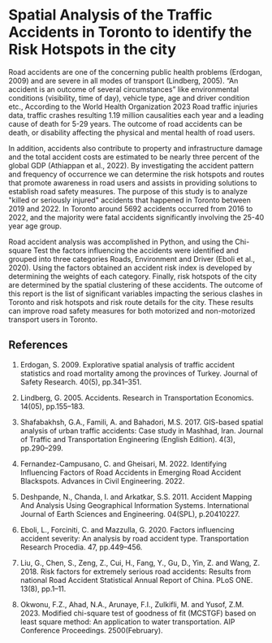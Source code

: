 # Spatial Analysis of the Traffic Accidents in Toronto to identify the Risk Hotspots in the city
Road accidents are one of the concerning public health problems (Erdogan, 2009) and are severe in all modes of transport (Lindberg, 2005). “An accident is an outcome of several circumstances” like environmental conditions (visibility, time of day), vehicle type, age and driver condition etc., According to the World Health Organization 2023 Road traffic injuries data, traffic crashes resulting 1.19 million causalities each year and a leading cause of death for 5-29 years. The outcome of road accidents can be death, or disability affecting the physical and mental health of road users. 

In addition, accidents also contribute to property and infrastructure damage and the total accident costs are estimated to be nearly three percent of the global GDP (Athiappan et al., 2022). By investigating the accident pattern and frequency of occurrence we can determine the risk hotspots and routes that promote awareness in road users and assists in providing solutions to establish road safety measures.  The purpose of this study is to analyze "killed or seriously injured" accidents that happened in Toronto between 2019 and 2022. In Toronto around 5692 accidents occurred from 2016 to 2022, and the majority were fatal accidents significantly involving the 25-40 year age group. 

Road accident analysis was accomplished in Python, and using the Chi-square Test the factors influencing the accidents were identified and grouped into three categories Roads, Environment and Driver (Eboli et al., 2020). Using the factors obtained an accident risk index is developed by determining the weights of each category. Finally, risk hotspots of the city are determined by the spatial clustering of these accidents. The outcome of this report is the list of significant variables impacting the serious clashes in Toronto and risk hotspots and risk route details for the city. These results can improve road safety measures for both motorized and non-motorized transport users in Toronto. 

## References

1.  Erdogan, S. 2009. Explorative spatial analysis of traffic accident statistics and road mortality among the provinces of Turkey. Journal of Safety Research. 40(5), pp.341–351.

2.  Lindberg, G. 2005. Accidents. Research in Transportation Economics. 14(05), pp.155–183.

3.  Shafabakhsh, G.A., Famili, A. and Bahadori, M.S. 2017. GIS-based spatial analysis of urban traffic accidents: Case study in Mashhad, Iran. Journal of Traffic and Transportation Engineering (English Edition). 4(3), pp.290–299.

4.  Fernandez-Campusano, C. and Gheisari, M. 2022. Identifying Influencing Factors of Road Accidents in Emerging Road Accident Blackspots. Advances in Civil Engineering. 2022.

5.  Deshpande, N., Chanda, I. and Arkatkar, S.S. 2011. Accident Mapping And Analysis Using Geographical Information Systems. International Journal of Earth Sciences and Engineering. 04(SPL), p.20410227.

6.  Eboli, L., Forciniti, C. and Mazzulla, G. 2020. Factors influencing accident severity: An analysis by road accident type. Transportation Research Procedia. 47, pp.449–456.

7.  Liu, G., Chen, S., Zeng, Z., Cui, H., Fang, Y., Gu, D., Yin, Z. and Wang, Z. 2018. Risk factors for extremely serious road accidents: Results from national Road Accident Statistical Annual Report of China. PLoS ONE. 13(8), pp.1–11.

8.  Okwonu, F.Z., Ahad, N.A., Arunaye, F.I., Zulkifli, M. and Yusof, Z.M. 2023. Modified chi-square test of goodness of fit (MCSTGF) based on least square method: An application to water transportation. AIP Conference Proceedings. 2500(February).

